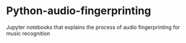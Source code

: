 # Python-audio-fingerprinting
Jupyter notebooks that explains the process of audio fingerprinting for music recognition
